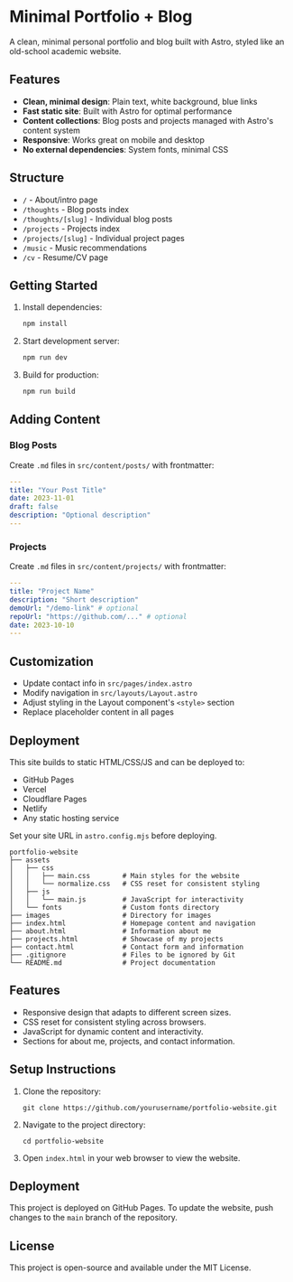 # Minimal Portfolio + Blog

A clean, minimal personal portfolio and blog built with Astro, styled like an old-school academic website.

## Features

- **Clean, minimal design**: Plain text, white background, blue links
- **Fast static site**: Built with Astro for optimal performance
- **Content collections**: Blog posts and projects managed with Astro's content system
- **Responsive**: Works great on mobile and desktop
- **No external dependencies**: System fonts, minimal CSS

## Structure

- `/` - About/intro page
- `/thoughts` - Blog posts index
- `/thoughts/[slug]` - Individual blog posts
- `/projects` - Projects index  
- `/projects/[slug]` - Individual project pages
- `/music` - Music recommendations
- `/cv` - Resume/CV page

## Getting Started

1. Install dependencies:
   ```bash
   npm install
   ```

2. Start development server:
   ```bash
   npm run dev
   ```

3. Build for production:
   ```bash
   npm run build
   ```

## Adding Content

### Blog Posts
Create `.md` files in `src/content/posts/` with frontmatter:
```yaml
---
title: "Your Post Title"
date: 2023-11-01
draft: false
description: "Optional description"
---
```

### Projects
Create `.md` files in `src/content/projects/` with frontmatter:
```yaml
---
title: "Project Name"
description: "Short description"
demoUrl: "/demo-link" # optional
repoUrl: "https://github.com/..." # optional
date: 2023-10-10
---
```

## Customization

- Update contact info in `src/pages/index.astro`
- Modify navigation in `src/layouts/Layout.astro`
- Adjust styling in the Layout component's `<style>` section
- Replace placeholder content in all pages

## Deployment

This site builds to static HTML/CSS/JS and can be deployed to:
- GitHub Pages
- Vercel
- Cloudflare Pages  
- Netlify
- Any static hosting service

Set your site URL in `astro.config.mjs` before deploying.

```
portfolio-website
├── assets
│   ├── css
│   │   ├── main.css        # Main styles for the website
│   │   └── normalize.css   # CSS reset for consistent styling
│   ├── js
│   │   └── main.js         # JavaScript for interactivity
│   └── fonts               # Custom fonts directory
├── images                  # Directory for images
├── index.html              # Homepage content and navigation
├── about.html              # Information about me
├── projects.html           # Showcase of my projects
├── contact.html            # Contact form and information
├── .gitignore              # Files to be ignored by Git
└── README.md               # Project documentation
```

## Features

- Responsive design that adapts to different screen sizes.
- CSS reset for consistent styling across browsers.
- JavaScript for dynamic content and interactivity.
- Sections for about me, projects, and contact information.

## Setup Instructions

1. Clone the repository:
   ```
   git clone https://github.com/yourusername/portfolio-website.git
   ```
2. Navigate to the project directory:
   ```
   cd portfolio-website
   ```
3. Open `index.html` in your web browser to view the website.

## Deployment

This project is deployed on GitHub Pages. To update the website, push changes to the `main` branch of the repository.

## License

This project is open-source and available under the MIT License.